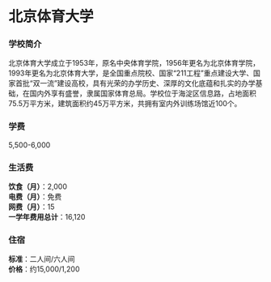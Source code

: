 # 北京体育大学
### 学校简介
北京体育大学成立于1953年，原名中央体育学院，1956年更名为北京体育学院，1993年更名为北京体育大学，是全国重点院校、国家“211工程”重点建设大学、国家首批“双一流”建设高校，具有光荣的办学历史、深厚的文化底蕴和扎实的办学基础，在国内外享有盛誉，隶属国家体育总局。学校位于海淀区信息路，占地面积75.5万平方米，建筑面积约45万平方米，共拥有室内外训练场馆近100个。

### 学费
5,500-6,000

### 生活费
**饮食（月）**：2,000  
**电费（月）**：免费  
**网费（月）**：15  
**一学年费用总计**：16,120  

### 住宿
**标准**：二人间/六人间  
**价格**：约15,000/1,200  
